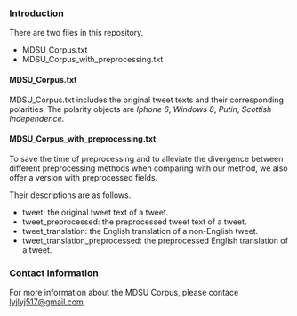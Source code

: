 ### Introduction
There are two files in this repository.
* MDSU_Corpus.txt
* MDSU_Corpus_with_preprocessing.txt

#### MDSU_Corpus.txt
MDSU_Corpus.txt includes the original tweet texts and their corresponding polarities.
The polarity objects are *Iphone 6*, *Windows 8*, *Putin*, *Scottish Independence*.

#### MDSU_Corpus_with_preprocessing.txt
To save the time of preprocessing and to alleviate the divergence between different preprocessing methods when comparing with our method, we also offer a version with preprocessed fields.

Their descriptions are as follows.
* tweet:
the original tweet text of a tweet.
* tweet_preprocessed:
the preprocessed tweet text of a tweet.
* tweet_translation:
the English translation of a non-English tweet.
* tweet_translation_preprocessed:
the preprocessed English translation of a tweet.

### Contact Information
For more information about the MDSU Corpus, please contace lyjlyj517@gmail.com.
